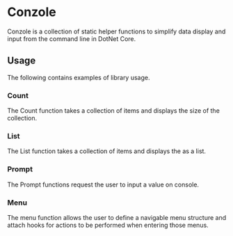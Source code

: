 # Conzole
Conzole is a collection of static helper functions to simplify data display and input from the command line in DotNet Core.

## Usage
The following contains examples of library usage.

### Count
The Count function takes a collection of items and displays the size of the collection.

### List
The List function takes a collection of items and displays the as a list.

### Prompt
The Prompt functions request the user to input a value on console.

### Menu
The menu function allows the user to define a navigable menu structure and attach hooks for actions to be performed when entering those menus.
